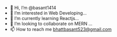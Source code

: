 - 👋 Hi, I’m @basant1414
- 👀 I’m interested in Web Developing...
- 🌱 I’m currently learning Reactjs...
- 💞️ I’m looking to collaborate on MERN ...
- 📫 How to reach me bhattbasant523@gmail.com

<!---
basant1414/basant1414 is a ✨ special ✨ repository because its `README.md` (this file) appears on your GitHub profile.
You can click the Preview link to take a look at your changes.
--->

